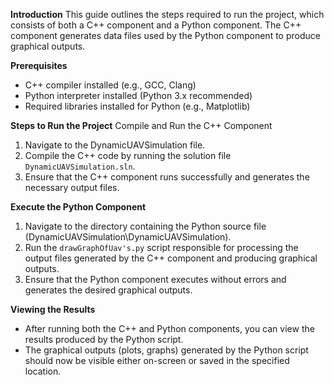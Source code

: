 **Introduction**
This guide outlines the steps required to run the project, which consists of both a C++ component and a Python component. The C++ component generates data files used by the Python component to produce graphical outputs.

**Prerequisites**
- C++ compiler installed (e.g., GCC, Clang)
- Python interpreter installed (Python 3.x recommended)
- Required libraries installed for Python (e.g., Matplotlib)

**Steps to Run the Project**
Compile and Run the C++ Component
1. Navigate to the DynamicUAVSimulation file.
2. Compile the C++ code by running the solution file `DynamicUAVSimulation.sln`.
3. Ensure that the C++ component runs successfully and generates the necessary output files.

**Execute the Python Component**
1. Navigate to the directory containing the Python source file (DynamicUAVSimulation\DynamicUAVSimulation).
2. Run the `drawGraphOfUav's.py` script responsible for processing the output files generated by the C++ component and producing graphical outputs.
3. Ensure that the Python component executes without errors and generates the desired graphical outputs.

**Viewing the Results**
- After running both the C++ and Python components, you can view the results produced by the Python script.
- The graphical outputs (plots, graphs) generated by the Python script should now be visible either on-screen or saved in the specified location.
